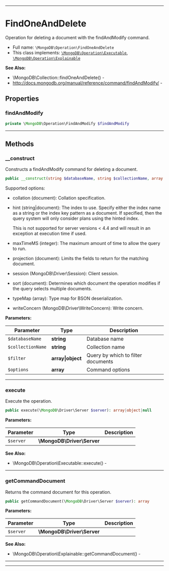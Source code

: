 ***

# FindOneAndDelete

Operation for deleting a document with the findAndModify command.

* Full name: `\MongoDB\Operation\FindOneAndDelete`
* This class implements:
  [`\MongoDB\Operation\Executable`](./Executable.md), [`\MongoDB\Operation\Explainable`](./Explainable.md)

**See Also:**

* \MongoDB\Collection::findOneAndDelete() -
* http://docs.mongodb.org/manual/reference/command/findAndModify/ -

## Properties

### findAndModify

```php
private \MongoDB\Operation\FindAndModify $findAndModify
```

***

## Methods

### __construct

Constructs a findAndModify command for deleting a document.

```php
public __construct(string $databaseName, string $collectionName, array|object $filter, array $options = []): mixed
```

Supported options:

* collation (document): Collation specification.

* hint (string|document): The index to use. Specify either the index
  name as a string or the index key pattern as a document. If specified,
  then the query system will only consider plans using the hinted index.

  This is not supported for server versions < 4.4 and will result in an
  exception at execution time if used.

* maxTimeMS (integer): The maximum amount of time to allow the query to
  run.

* projection (document): Limits the fields to return for the matching
  document.

* session (MongoDB\Driver\Session): Client session.

* sort (document): Determines which document the operation modifies if
  the query selects multiple documents.

* typeMap (array): Type map for BSON deserialization.

* writeConcern (MongoDB\Driver\WriteConcern): Write concern.

**Parameters:**

| Parameter | Type | Description |
|-----------|------|-------------|
| `$databaseName` | **string** | Database name |
| `$collectionName` | **string** | Collection name |
| `$filter` | **array&#124;object** | Query by which to filter documents |
| `$options` | **array** | Command options |

***

### execute

Execute the operation.

```php
public execute(\MongoDB\Driver\Server $server): array|object|null
```

**Parameters:**

| Parameter | Type | Description |
|-----------|------|-------------|
| `$server` | **\MongoDB\Driver\Server** |  |

**See Also:**

* \MongoDB\Operation\Executable::execute() -

***

### getCommandDocument

Returns the command document for this operation.

```php
public getCommandDocument(\MongoDB\Driver\Server $server): array
```

**Parameters:**

| Parameter | Type | Description |
|-----------|------|-------------|
| `$server` | **\MongoDB\Driver\Server** |  |

**See Also:**

* \MongoDB\Operation\Explainable::getCommandDocument() -

***


***

